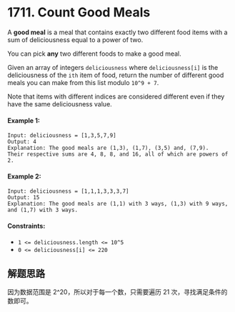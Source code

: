 # 1711. Count Good Meals

A **good meal** is a meal that contains exactly two different food items with a sum of deliciousness equal to a power of two.

You can pick **any** two different foods to make a good meal.

Given an array of integers `deliciousness` where `deliciousness[i]` is the deliciousness of the `i​​​​​​th​​​​​​​​` item of food, return the number of different good meals you can make from this list modulo `10^9 + 7`.

Note that items with different indices are considered different even if they have the same deliciousness value.

 

#### Example 1:

```
Input: deliciousness = [1,3,5,7,9]
Output: 4
Explanation: The good meals are (1,3), (1,7), (3,5) and, (7,9).
Their respective sums are 4, 8, 8, and 16, all of which are powers of 2.
```

#### Example 2:

```
Input: deliciousness = [1,1,1,3,3,3,7]
Output: 15
Explanation: The good meals are (1,1) with 3 ways, (1,3) with 9 ways, and (1,7) with 3 ways.
``` 

#### Constraints:

+ `1 <= deliciousness.length <= 10^5`
+ `0 <= deliciousness[i] <= 220`

## 解题思路

因为数据范围是 2^20，所以对于每一个数，只需要遍历 21 次，寻找满足条件的数即可。
